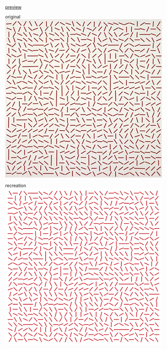[preview](https://hiroyukisakamoto.github.io/rtp_sfpc_fall21/w01_veramolnar/)

original
![original](/w01_veramolnar/org.jpg "original")

recreation
![recreation](/w01_veramolnar/recreation.png "recreation")